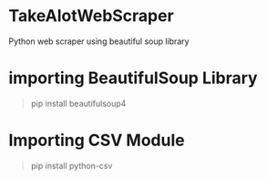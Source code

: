 # TakeAlotWebScraper
Python web scraper using beautiful soup library

# importing BeautifulSoup Library
> pip install beautifulsoup4

# Importing CSV Module
> pip install python-csv
